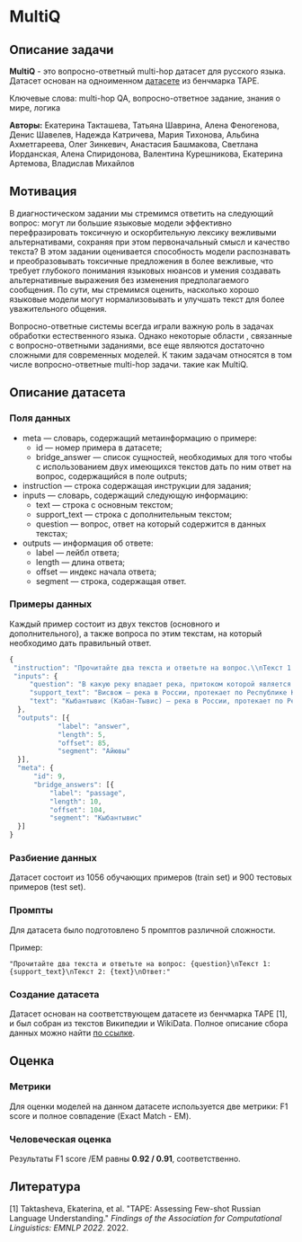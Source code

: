 # MultiQ

## Описание задачи

**MultiQ** - это вопросно-ответный multi-hop датасет для русского языка. Датасет основан на одноименном [датасете](https://tape-benchmark.com/datasets.html#multiq) из бенчмарка TAPE.

Ключевые слова: multi-hop QA, вопросно-ответное задание, знания о мире, логика

**Авторы:** Екатерина Такташева, Татьяна Шаврина, Алена Феногенова, Денис Шавелев, Надежда Катричева, Мария Тихонова, Альбина Ахметгареева, Олег Зинкевич, Анастасия Башмакова, Светлана Иорданская, Алена Спиридонова, Валентина Курешникова, Екатерина Артемова, Владислав Михайлов

## Мотивация

В диагностическом задании мы стремимся ответить на следующий вопрос: могут ли большие языковые модели эффективно перефразировать токсичную и оскорбительную лексику вежливыми альтернативами, сохраняя при этом первоначальный смысл и качество текста? В этом задании оценивается способность модели распознавать и преобразовывать токсичные предложения в более вежливые, что требует глубокого понимания языковых нюансов и умения создавать альтернативные выражения без изменения предполагаемого сообщения. По сути, мы стремимся оценить, насколько хорошо языковые модели могут нормализовывать и улучшать текст для более уважительного общения.

Вопросно-ответные системы всегда играли важную роль в задачах обработки естественного языка. Однако некоторые области , связанные с вопросно-ответными заданиями, все еще являются достаточно сложными для современных моделей. К таким задачам относятся в том числе вопросно-ответные multi-hop задачи. такие как MultiQ.

## Описание датасета

### Поля данных

- meta — словарь, содержащий метаинформацию о примере:
    - id — номер примера в датасете;
    - bridge_answer — список сущностей, необходимых для того чтобы с использованием двух имеющихся текстов дать по ним ответ на вопрос, содержащийся в поле outputs;
- instruction — строка содержащая инструкции для задания;
- inputs — словарь, содержащий следующую информацию:
    - text — строка с основным текстом;
    - support_text — строка с дополнительным текстом;
    - question — вопрос, ответ на который содержится в данных текстах;
- outputs — информация об ответе:
    - label — лейбл ответа;
    - length — длина ответа;
    - offset — индекс начала ответа;
    - segment — строка, содержащая ответ.

### Примеры данных

Каждый пример состоит из двух текстов (основного и дополнительного), а также вопроса по этим текстам, на который необходимо дать правильный ответ.

```jsx
{
 "instruction": "Прочитайте два текста и ответьте на вопрос.\\nТекст 1: {support_text}\\nТекст 2: {text}\\nВопрос: {question}\\nОтвет:",
 "inputs": {
     "question": "В какую реку впадает река, притоком которой является Висвож?",
     "support_text": "Висвож — река в России, протекает по Республике Коми. Устье реки находится в 6 км по левому берегу реки Кыбантывис. Длина реки составляет 24 км.",
     "text": "Кыбантывис (Кабан-Тывис) — река в России, протекает по Республике Коми. Левый приток Айювы. Длина реки составляет 31 км. Система водного объекта: Айюва → Ижма → Печора → Баренцево море."
  },
  "outputs": [{
            "label": "answer",
            "length": 5,
            "offset": 85,
            "segment": "Айювы"
  }],
  "meta": {
      "id": 9,
      "bridge_answers": [{
          "label": "passage",
          "length": 10,
          "offset": 104,
          "segment": "Кыбантывис"
  }]
}
```

### Разбиение данных

Датасет состоит из 1056 обучающих примеров (train set) и 900 тестовых примеров (test set).

### Промпты

Для датасета было подготовлено 5 промптов различной сложности.

Пример:

`"Прочитайте два текста и ответьте на вопрос: {question}\nТекст 1: {support_text}\nТекст 2: {text}\nОтвет:"`

### Создание датасета

Датасет основан на соответствующем датасете из бенчмарка TAPE [1], и был собран из текстов Википедии и WikiData. Полное описание сбора данных можно найти [по ссылке](https://tape-benchmark.com/datasets.html#multiq).

## Оценка

### Метрики

Для оценки моделей на данном датасете используется две метрики: F1 score и полное совпадение (Exact Match - EM).

### Человеческая оценка

Результаты F1 score /EM равны **0**.**92 / 0.91**, соответственно.

## Литература

[1] Taktasheva, Ekaterina, et al. "TAPE: Assessing Few-shot Russian Language Understanding." *Findings of the Association for Computational Linguistics: EMNLP 2022*. 2022.
